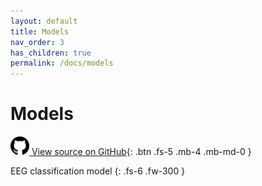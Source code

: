 ```yaml
---
layout: default
title: Models
nav_order: 3
has_children: true
permalink: /docs/models
---
```


# Models

[<img src="./assets/images/github.png" width="30" height="30"> View source on GitHub](https://github.com/IoBT-VISTEC/MIN2Net/tree/main/model){: .btn .fs-5 .mb-4 .mb-md-0 } 

EEG classification model
{: .fs-6 .fw-300 }
